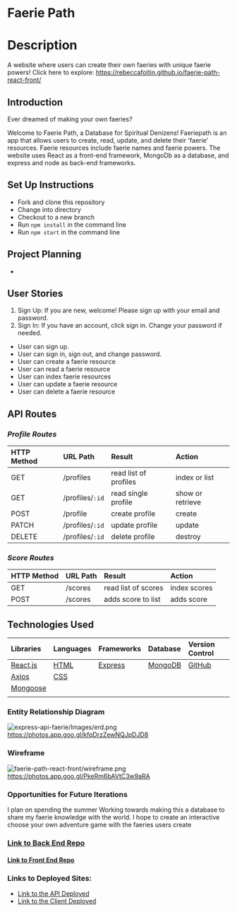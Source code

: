 # Faerie Path

# Description 
A website where users can create their own faeries with unique faerie powers!
Click here to explore: https://rebeccafoltin.github.io/faerie-path-react-front/

## Introduction
Ever dreamed of making your own faeries? 

Welcome to Faerie Path, a Database for Spiritual Denizens! Faeriepath is an app that allows users to create, read, update, and delete their 'faerie' resources. Faerie resources include faerie names and faerie powers. The website uses React as a front-end framework, MongoDb as a database, and express and node as back-end frameworks. 

## Set Up Instructions
- Fork and clone this repository
- Change into directory
- Checkout to a new branch
- Run ``npm install`` in the command line
- Run ``npm start`` in the command line

## Project Planning 
-

## User Stories
1. Sign Up: If you are new, welcome! Please sign up with your email and password.
2. Sign In: If you have an account, click sign in. Change your password if needed.

- User can sign up.
- User can sign in, sign out, and change password.
- User can create a faerie resource
- User can read a faerie resource
- User can index faerie resources
- User can update a faerie resource
- User can delete a faerie resource

## API Routes
### _Profile Routes_

| HTTP Method   | URL Path        | Result               | Action           |
|:--------------|:----------------|:---------------------|:-----------------|
| GET           | /profiles       | read list of profiles| index or list    |
| GET           | /profiles/`:id` | read single profile  | show or retrieve |
| POST          | /profile        | create profile       | create           |
| PATCH         | /profiles/`:id` | update profile       | update           |
| DELETE        | /profiles/`:id` | delete profile       | destroy          |

### _Score Routes_

| HTTP Method   | URL Path        | Result               | Action           |
|:--------------|:----------------|:---------------------|:-----------------|
| GET           | /scores         | read list of scores  | index scores     |
| POST          | /scores         | adds score to list   | adds score       |

## Technologies Used

|    Libraries      | Languages        | Frameworks              | Database          | Version Control
|:-----------------------------------------|:----------------|:---------------------|:-----------------|:-----------------|
| [React.js](https://reactjs.org/)       |    [HTML](https://developer.mozilla.org/en-US/docs/Web/HTML)        |  [Express](https://expressjs.com/) | [MongoDB](https://www.mongodb.com/)   | [GitHub](https://github.com/) |[Javascript](https://www.javascript.com/)          | [BootStrap](https://getbootstrap.com/)       |           |
|  [Axios](https://www.npmjs.com/package/axios)         | [CSS](https://developer.mozilla.org/en-US/docs/Web/CSS)          |        |          |
|    [Mongoose](https://mongoosejs.com/)        |           |        |         |
|          |          |       |         |

### Entity Relationship Diagram
![express-api-faerie/Images/erd.png](express-api-faerie/Images/erd.png)
https://photos.app.goo.gl/kfqDrzZewNQJpDJD8 

### Wireframe
![faerie-path-react-front/wireframe.png](faerie-path-react-front/wireframe.png)
https://photos.app.goo.gl/PkeRm6bAVtC3w9aRA

### Opportunities for Future Iterations
I plan on spending the summer Working towards making this a database to share my faerie knowledge with the world. I hope to create an interactive choose your own adventure game with the faeries users create

### [Link to Back End Repo](https://github.com/rebeccafoltin/express-api-faerie)
#### [Link to Front End Repo](https://github.com/rebeccafoltin/faerie-path-react-front)

### Links to Deployed Sites:
- [Link to the API Deployed](https://stormy-fortress-08010.herokuapp.com/)
- [Link to the Client Deployed](https://rebeccafoltin.github.io/faerie-path-react-front/)